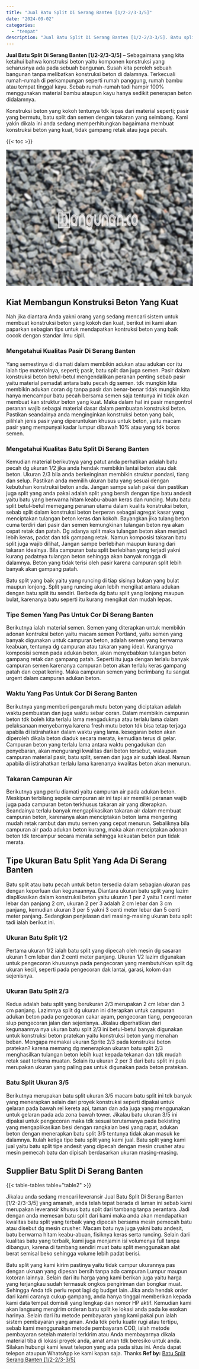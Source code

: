 ```yaml
---
title: "Jual Batu Split Di Serang Banten [1/2-2/3-3/5]"
date: "2024-09-02"
categories: 
  - "tempat"
description: "Jual Batu Split Di Serang Banten [1/2-2/3-3/5]. Batu split yang kami kirim pastinya yaitu tidak campur ukurannya pas dengan ukruan yang dipesan bersih tanpa..."
---
```


**Jual Batu Split Di Serang Banten \[1/2-2/3-3/5\]** – Sebagaimana yang kita ketahui bahwa konstruksi beton yaitu komponen konstruksi yang seharusnya ada pada sebuah bangunan. Susah kita peroleh sebuah bangunan tanpa melibatkan konstruksi beton di dalamnya. Terkecuali rumah-rumah di perkampungan seperti rumah panggung, rumah bambu atau tempat tinggal kayu. Sebab rumah-rumah tadi hampir 100% menggunakan material bambu ataupun kayu hanya sedikit penerapan beton didalamnya.

Konstruksi beton yang kokoh tentunya tdk lepas dari material seperti; pasir yang bermutu, batu split dan semen dengan takaran yang seimbang. Kami yakin dikala ini anda sedang memperhitungkan bagaimana membuat konstruksi beton yang kuat, tidak gampang retak atau juga pecah.

{{< toc >}}

![Jual Batu Split Di Serang Banten [1/2-2/3-3/5]](/images/jual-batu-split-18.png)

## Kiat Membangun Konstruksi Beton Yang Kuat

Nah jika diantara Anda yakni orang yang sedang mencari sistem untuk membuat konstruksi beton yang kokoh dan kuat, berikut ini kami akan paparkan sebagian tips untuk mendapatkan kontruksi beton yang baik cocok dengan standar ilmu sipil.

### Mengetahui Kualitas Pasir Di Serang Banten

Yang semestinya di diamati dalam membikin adukan atau adukan cor itu ialah tipe materialnya, seperti; pasir, batu split dan juga semen. Pasir dalam konstruksi beton betul-betul mengendalikan peranan penting sebab pasir yaitu material pemadat antara batu pecah dg semen. tdk mungkin kita membikin adukan coran dg tanpa pasir dan benar-benar tidak mungkin kita hanya mencampur batu pecah bersama semen saja tentunya ini tidak akan membuat kan struktur beton yang kuat. Maka dalam hal ini pasir mengontrol peranan wajib sebagai material dasar dalam pembuatan konstruksi beton. Pastikan seandainya anda menginginkan konstruksi beton yang baik, pilihlah jenis pasir yang diperuntukan khusus untuk beton, yaitu macam pasir yang mempunyai kadar lumpur dibawah 10% atau yang tdk boros semen.

### Mengetahui Kualitas Batu Split Di Serang Banten

Kemudian material berikutnya yang patut anda perhatikan adalah batu pecah dg ukuran 1/2 jika anda hendak membikin lantai beton atau dak beton. Ukuran 2/3 bila anda berkeinginan membikin struktur pondasi, tiang dan selup. Pastikan anda memilih ukuran batu yang sesuai dengan kebutuhan konstruksi beton anda. Jangan sampe salah pakai dan pastikan juga split yang anda pakai adalah split yang bersih dengan tipe batu andesit yaitu batu yang berwarna hitam keabu-abuan keras dan runcing. Mutu batu split betul-betul memegang peranan utama dalam kualits konstruksi beton, sebab split dalam konstruksi beton berperan sebagai agregat kasar yang menciptakan tulangan beton keras dan kokoh. Bayangkan jika tulang beton cuma terdiri dari pasir dan semen kemungkinan tulangan beton nya akan cepat retak dan patah. Dg adanya split maka tulangan beton akan menjadi lebih keras, padat dan tdk gampang retak. Namun komposisi takaran batu split juga wajib dilihat, Jangan sampe berlebihan maupun kurang dari takaran idealnya. Bila campuran batu split berlebihan yang terjadi yakni kurang padatnya tulangan beton sehingga akan banyak rongga di dalamnya. Beton yang tidak terisi oleh pasir karena campuran split lebih banyak akan gampang patah.

Batu split yang baik yaitu yang runcing di tiap sisinya bukan yang bulat maupun lonjong. Split yang runcing akan lebih mengikat antara adukan dengan batu split itu sendiri. Berbeda dg batu split yang lonjong maupun bulat, karenanya batu seperti itu kurang mengikat dan mudah lepas.

### Tipe Semen Yang Pas Untuk Cor Di Serang Banten

Berikutnya ialah material semen. Semen yang diterapkan untuk membikin adonan kontruksi beton yaitu macam semen Portland, yaitu semen yang banyak digunakan untuk campuran beton, adalah semen yang berwarna keabuan, tentunya dg campuran atau takaran yang ideal. Kurangnya komposisi semen pada adukan beton, akan menyebabkan tulangan beton gampang retak dan gampang patah. Seperti itu juga dengan terlalu banyak campuran semen karenanya campuran beton akan terlalu keras gampang patah dan cepat kering. Maka campuran semen yang berimbang itu sangat urgent dalam campuran adukan beton.

### Waktu Yang Pas Untuk Cor Di Serang Banten

Berikutnya yang memberi pengaruh mutu beton yang diciptakan adalah waktu pembuatan dan juga waktu sebar coran. Dalam membikin campuran beton tdk boleh kita terlalu lama mengaduknya atau terlalu lama dalam pelaksanaan menyebarnya karena fresh mutu beton tdk bisa tetap terjaga apabila di istirahatkan dalam waktu yang lama. kesegaran beton akan diperoleh dikala beton diaduk secara merata, kemudian terus di gelar. Campuran beton yang terlalu lama antara waktu pengadukan dan penyebaran, akan mengurangi kwalitas dari beton tersebut, walaupun campuran material pasir, batu split, semen dan juga air sudah ideal. Namun apabila di istirahatkan terlalu lama karenanya kwalitas beton akan menurun.

### Takaran Campuran Air

Berikutnya yang perlu diamati yaitu campuran air pada adukan beton. Meskipun terbilang sepele campuran air ini tapi air memiliki peranan wajib juga pada campuran beton terkhusus takaran air yang diterapkan. Seandainya terlalu banyak mengaplikasikan takaran air dalam membuat campuran beton, karenanya akan menciptakan beton lama mengering mudah retak rambut dan mutu semen yang cepat menurun. Sebaliknya bila campuran air pada adukan beton kurang, maka akan menciptakan adonan beton tdk tercampur secara merata sehingga kekuatan beton pun tidak merata.

## Tipe Ukuran Batu Split Yang Ada Di Serang Banten

Batu split atau batu pecah untuk beton tersedia dalam sebagian ukuran pas dengan keperluan dan kegunaannya. Diantara ukuran batu split yang lazim diaplikasikan dalam konstruksi beton yaitu ukuran 1 per 2 yaitu 1 centi meter lebar dan panjang 2 cm, ukuran 2 per 3 adalah 2 cm lebar dan 3 cm panjang, kemudian ukuran 3 per 5 yakni 3 centi meter lebar dan 5 centi meter panjang. Sedangkan penjelasan dari masing-masing ukuran batu split tadi ialah berikut ini.

### Ukuran Batu Split 1/2

Pertama ukuran 1/2 ialah batu split yang dipecah oleh mesin dg sasaran ukuran 1 cm lebar dan 2 centi meter panjang. Ukuran 1/2 lazim digunakan untuk pengecoran khususnya pada pengecoran yang membutuhkan split dg ukuran kecil, seperti pada pengecoran dak lantai, garasi, kolom dan sejenisnya.

### Ukuran Batu Split 2/3

Kedua adalah batu split yang berukuran 2/3 merupakan 2 cm lebar dan 3 cm panjang. Lazimnya split dg ukuran ini diterapkan untuk campuran adukan beton pada pengecoran cakar ayam, pengecoran tiang, pengecoran slup pengecoran jalan dan sejenisnya. Jikalau diperhatikan dari kegunaannya nya ukuran batu split 2/3 ini betul-betul banyak digunakan untuk konstruksi beton pratekan yaitu konstruksi beton yang menahan beban. Mengapa memakai ukuran Sprite 2/3 pada konstruksi beton pratekan? karena memang dg menerapkan ukuran batu split 2/3 menghasilkan tulangan beton lebih kuat kepada tekanan dan tdk mudah retak saat terkena muatan. Selain itu ukuran 2 per 3 dari batu split ini pula merupakan ukuran yang paling pas untuk digunakan pada beton pratekan.

### Batu Split Ukuran 3/5

Berikutnya merupakan batu split ukuran 3/5 macam batu split ini tdk banyak yang menerapkan selain dari proyek konstruksi seperti dipakai untuk gelaran pada bawah rel kereta api, taman dan ada juga yang menggunakan untuk gelaran pada ada zona bawah tower. Jikalau batu ukuran 3/5 ini dipakai untuk pengecoran maka tdk sesuai terutamanya pada bekisting yang mengaplikasikan besi dengan rangkaian besi yang rapat, adukan beton dengan menerapkan batu split 3/5 tentunya tidak akan masuk ke dalamnya. Itulah ketiga tipe batu split yang kami jual. Batu split yang kami jual yaitu batu split tipe andesit yang dipecah dengan mesin crusher atau mesin pemecah batu dan dipisah berdasarkan ukuran masing-masing.

## Supplier Batu Split Di Serang Banten

{{< table-tables table="table2" >}}

Jikalau anda sedang mencari leveransir Jual Batu Split Di Serang Banten \[1/2-2/3-3/5\] yang amanah, anda telah tepat berada di laman ini sebab kami merupakan leveransir khusus batu split dari tambang tanpa perantara. Jadi dengan anda memesan batu split dari kami maka anda akan mendapatkan kwalitas batu split yang terbaik yang dipecah bersama mesin pemecah batu atau disebut dg mesin crusher. Macam batu nya juga yakni batu andesit, batu berwarna hitam keabu-abuan, fisiknya keras serta runcing. Selain dari kualitas batu yang terbaik, kami juga menjamin isi volumenya full tanpa dibangun, karena di tambang sendiri muat batu split menggunakan alat berat semisal beko sehingga volume lebih padat berisi.

Batu split yang kami kirim pastinya yaitu tidak campur ukurannya pas dengan ukruan yang dipesan bersih tanpa ada campuran Lumpur maupun kotoran lainnya. Selain dari itu harga yang kami berikan juga yaitu harga yang terjangkau sudah termasuk ongkos pengiriman dan bongkar muat. Sehingga Anda tdk perlu repot lagi dg budget lain. Jika anda hendak order dari kami caranya cukup gampang, anda hanya tinggal memberikan kepada kami data tempat domisili yang lengkap dan nomor HP aktif. Kemudian kami akan langsung mengirim orderan batu split ke lokasi anda pada ke esokan harinya. Selain dari itu metode pembayaran yang kami pakai pun ialah sistem pembayaran yang aman. Anda tdk perlu kuatir rugi atau tertipu, sebab kami menggunakan metode pembayaran COD, ialah metode pembayaran setelah material terkirim atau Anda membayarnya dikala material tiba di lokasi proyek anda, amat aman tdk beresiko untuk anda. Silakan hubungi kami lewat telepon yang ada pada situs ini. Anda dapat telepon ataupun WhatsApp ke kami kapan saja. Thanks
**Ref by:** [Batu Split Serang Banten [1/2-2/3-3/5]](https://id.wikipedia.org/wiki/Batu)
